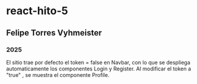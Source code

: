 # react-hito-5
## Felipe Torres Vyhmeister
### 2025
El sitio trae por defecto el token = false en Navbar, con lo que se despliega automaticamente los componentes Login y Register. Al modificar el token a "true" , se muestra el componente Profile. 

